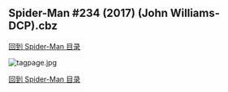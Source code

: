 ## Spider-Man #234 (2017) (John Williams-DCP).cbz


[回到 Spider-Man 目录](https://github.com/alicewish/markdown/blob/master/series/Spider-Man.md)


![tagpage.jpg](https://wx1.sinaimg.cn/large/6a9fdecaly1fnynlm11kvj20m80ghabv.jpg)

[回到 Spider-Man 目录](https://github.com/alicewish/markdown/blob/master/series/Spider-Man.md)


